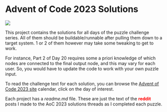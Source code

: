 # Advent of Code 2023 Solutions
<style>
    .red { color: red; }
</style>
<img src="https://www.rust-lang.org/logos/rust-logo-128x128.png">
</img>

This project contains the solutions for all days of the puzzle challenge series.
All of them should be buildable/runnable after pulling them down to a target
system. 1 or 2 of them however may take some tweaking to get to work. 

For instance, Part 2 of Day 20 requires some a priori knowledge of which nodes
are connected to the final output node, and this may vary for each user. So,
you would have to update the code to work with your own puzzle input.

To read the challenge text for each solution, you can browse the
[Advent of Code 2023 site](https://adventofcode.com/2023) calendar, click on the
day of interest.

Each project has a *readme.md* file. These are just the text of the 
<span class="red">**reddit**</span> posts I made to the AoC 2023 solutions 
threads as I completed each puzzle.